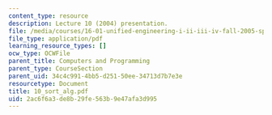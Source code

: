 ```yaml
---
content_type: resource
description: Lecture 10 (2004) presentation.
file: /media/courses/16-01-unified-engineering-i-ii-iii-iv-fall-2005-spring-2006/2ac6f6a3de8b29fe563b9e47afa3d995_10_sort_alg.pdf
file_type: application/pdf
learning_resource_types: []
ocw_type: OCWFile
parent_title: Computers and Programming
parent_type: CourseSection
parent_uid: 34c4c991-4bb5-d251-50ee-34713d7b7e3e
resourcetype: Document
title: 10_sort_alg.pdf
uid: 2ac6f6a3-de8b-29fe-563b-9e47afa3d995
---
```


